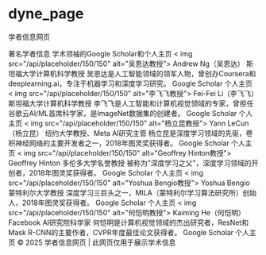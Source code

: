 # dyne_page
学者信息网页

著名学者信息
学术领袖的Google Scholar和个人主页
< img src="/api/placeholder/150/150" alt="吴恩达教授">
Andrew Ng（吴恩达）
斯坦福大学计算机科学教授
吴恩达是人工智能领域的领军人物，曾创办Coursera和deeplearning.ai，专注于机器学习和深度学习研究。
Google Scholar 个人主页 
< img src="/api/placeholder/150/150" alt="李飞飞教授">
Fei-Fei Li（李飞飞）
斯坦福大学计算机科学教授
李飞飞是人工智能和计算机视觉领域的专家，曾担任谷歌云AI/ML首席科学家，是ImageNet数据集的创建者。
Google Scholar 个人主页 
< img src="/api/placeholder/150/150" alt="杨立昆教授">
Yann LeCun（杨立昆）
纽约大学教授、Meta AI研究主管
杨立昆是深度学习领域的先驱，卷积神经网络的主要开发者之一，2018年图灵奖获得者。
Google Scholar 个人主页 
< img src="/api/placeholder/150/150" alt="Geoffrey Hinton教授">
Geoffrey Hinton
多伦多大学名誉教授
被称为"深度学习之父"，深度学习领域的开创者，2018年图灵奖获得者。
Google Scholar 个人主页 
< img src="/api/placeholder/150/150" alt="Yoshua Bengio教授">
Yoshua Bengio
蒙特利尔大学教授
深度学习三巨头之一，MILA（蒙特利尔学习算法研究所）创始人，2018年图灵奖获得者。
Google Scholar 个人主页 
< img src="/api/placeholder/150/150" alt="何恺明教授">
Kaiming He（何恺明）
Facebook AI研究院科学家
何恺明是计算机视觉领域的杰出研究者，ResNet和Mask R-CNN的主要作者，CVPR年度最佳论文获得者。
Google Scholar 个人主页 
© 2025 学者信息网页 | 此网页仅用于展示学术信息

